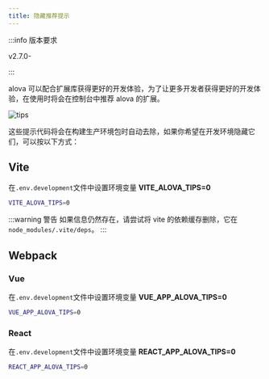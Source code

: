 ```yaml
---
title: 隐藏推荐提示
---
```


:::info 版本要求

v2.7.0-

:::

alova 可以配合扩展库获得更好的开发体验，为了让更多开发者获得更好的开发体验，在使用时将会在控制台中推荐 alova 的扩展。

![tips](/img/alova-tips.png)

这些提示代码将会在构建生产环境包时自动去除，如果你希望在开发环境隐藏它们，可以按以下方式：

## Vite

在`.env.development`文件中设置环境变量 **VITE_ALOVA_TIPS=0**

```bash title=.env.development
VITE_ALOVA_TIPS=0
```

:::warning 警告
如果信息仍然存在，请尝试将 vite 的依赖缓存删除，它在`node_modules/.vite/deps`。
:::

## Webpack

### Vue

在`.env.development`文件中设置环境变量 **VUE_APP_ALOVA_TIPS=0**

```bash title=.env.development
VUE_APP_ALOVA_TIPS=0
```

### React

在`.env.development`文件中设置环境变量 **REACT_APP_ALOVA_TIPS=0**

```bash title=.env.development
REACT_APP_ALOVA_TIPS=0
```
